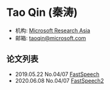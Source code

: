 # Tao Qin (秦涛)

- 机构: [Microsoft Research Asia](../Institutions/Microsoft.md)
- 邮箱: taoqin@microsoft.com

## 论文列表

- 2019.05.22 No.04/07 [FastSpeech](../Models/TTS2_Acoustic/2019.05.22_FastSpeech.md)
- 2020.06.08 No.04/07 [FastSpeech2](../Models/TTS2_Acoustic/2020.06.08_FastSpeech2.md)
